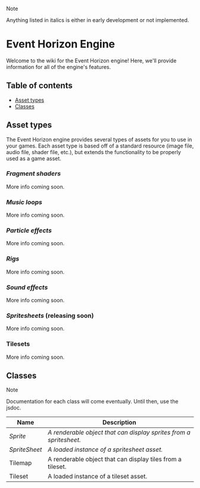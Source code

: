 > [!NOTE]  
> Anything listed in italics is either in early development or not implemented.

# Event Horizon Engine

Welcome to the wiki for the Event Horizon engine!  Here, we'll provide information for all of the engine's features.

## Table of contents
* [Asset types](#asset-types)
* [Classes](#classes)

## Asset types

The Event Horizon engine provides several types of assets for you to use in your games.  Each asset type is based off of a standard resource (image file, audio file, shader file, etc.), but extends the functionality to be properly used as a game asset.

### _Fragment shaders_

More info coming soon.

### _Music loops_

More info coming soon.

### _Particle effects_

More info coming soon.

### _Rigs_

More info coming soon.

### _Sound effects_

More info coming soon.

### _Spritesheets_ (releasing soon)

More info coming soon.

### Tilesets

More info coming soon.

## Classes

> [!NOTE]  
> Documentation for each class will come eventually.  Until then, use the jsdoc.

| Name                 | Description                                                                                      |
| -------------------- | ------------------------------------------------------------------------------------------------ |
| _Sprite_             | _A renderable object that can display sprites from a spritesheet._                               |
| _SpriteSheet_        | _A loaded instance of a spritesheet asset._                                                      |
| Tilemap              | A renderable object that can display tiles from a tileset.                                       |
| Tileset              | A loaded instance of a tileset asset.                                                            |